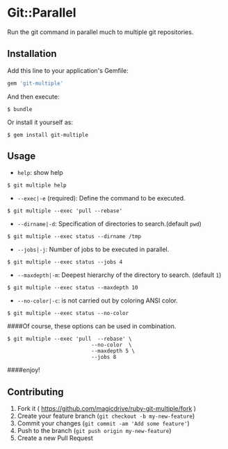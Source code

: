 <!--[![Build Status](https://travis-ci.org/magicdrive/ruby-git-multiple.svg?branch=feature%2Frspec)](https://travis-ci.org/magicdrive/ruby-git-multiple)-->

# Git::Parallel

Run the git command in parallel much to multiple git repositories.

## Installation

Add this line to your application's Gemfile:

```ruby
gem 'git-multiple'
```

And then execute:

	$ bundle

Or install it yourself as:

	$ gem install git-multiple

## Usage
  
  
* `help`: show help

```
$ git multiple help
```

* `--exec|-e` (required): Define the command to be executed.

```
$ git multiple --exec 'pull --rebase'
```
* `--dirname|-d`: Specification of directories to search.(default `pwd`)

```
$ git multiple --exec status --dirname /tmp
```

* `--jobs|-j`: Number of jobs to be executed in parallel.

```
$ git multiple --exec status --jobs 4
```
* `--maxdepth|-m`: Deepest hierarchy of the directory to search. (default `1`)

```
$ git multiple --exec status --maxdepth 10
```

* `--no-color|-c`: is not carried out by coloring ANSI color.

```
$ git multiple --exec status --no-color
```

####Of course, these options can be used in combination.

```
$ git multiple --exec 'pull  --rebase' \
						   --no-color  \
						   --maxdepth 5 \
						   --jobs 8
```

####enjoy!

## Contributing

1. Fork it ( https://github.com/magicdrive/ruby-git-multiple/fork )
2. Create your feature branch (`git checkout -b my-new-feature`)
3. Commit your changes (`git commit -am 'Add some feature'`)
4. Push to the branch (`git push origin my-new-feature`)
5. Create a new Pull Request
